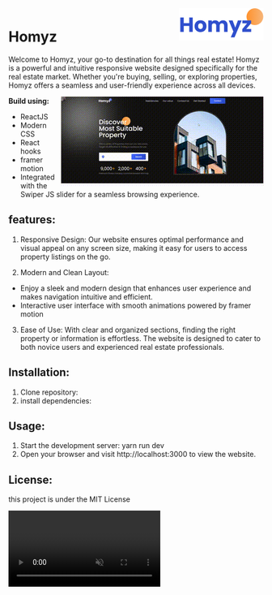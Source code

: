 
<img align="right" src="https://github.com/Beyound3d/real-estate/blob/master/public/logo2.png"/>

# Homyz
Welcome to Homyz, your go-to destination for all things real estate! Homyz is a powerful and intuitive responsive website designed specifically for the real estate market.
Whether you're buying, selling, or exploring properties, Homyz offers a seamless and user-friendly experience across all devices.


  <img align="right" src="https://github.com/Beyound3d/real-estate/blob/master/public/homyz.gif" alt="gif file"/>


**Build using:**
- ReactJS
- Modern CSS
- React hooks
- framer motion
- Integrated with the Swiper JS slider for a seamless browsing experience.
## features:
1. Responsive Design: Our website ensures optimal performance and visual appeal on any screen size, making it easy for users to access property listings on the go.

2. Modern and Clean Layout:
- Enjoy a sleek and modern design that enhances user experience and makes navigation intuitive and efficient.
- Interactive user interface with smooth animations powered by framer motion

3. Ease of Use: With clear and organized sections, finding the right property or information is effortless. The website is designed to cater to both novice users and experienced real estate professionals.
## Installation:
1. Clone repository:
2. install dependencies:
## Usage:
1. Start the development server: yarn run dev
2. Open your browser and visit http://localhost:3000 to view the website.
## License:
this project is under the MIT License

<div class="video-background">
  <video autoplay muted loop>
    <source src="public/ScreenVideo_2024620_222215.mp4" type="video/mp4">
    Your browser does not support the video tag.
  </video>
</div>



